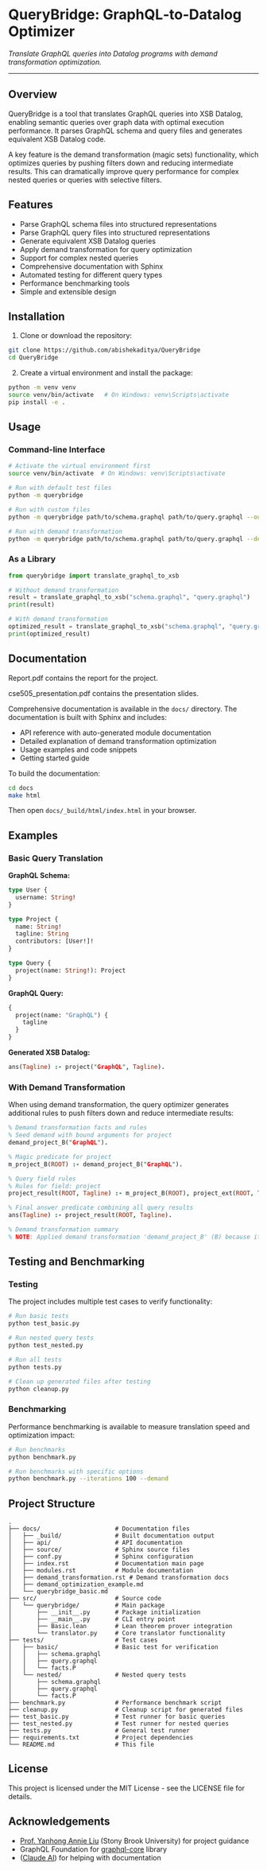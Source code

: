 # QueryBridge: GraphQL‑to‑Datalog Optimizer

*Translate GraphQL queries into Datalog programs with demand transformation optimization.*

---

## Overview

QueryBridge is a tool that translates GraphQL queries into XSB Datalog, enabling semantic queries over graph data with optimal execution performance. It parses GraphQL schema and query files and generates equivalent XSB Datalog code.

A key feature is the demand transformation (magic sets) functionality, which optimizes queries by pushing filters down and reducing intermediate results. This can dramatically improve query performance for complex nested queries or queries with selective filters.

## Features

* Parse GraphQL schema files into structured representations
* Parse GraphQL query files into structured representations
* Generate equivalent XSB Datalog queries
* Apply demand transformation for query optimization
* Support for complex nested queries
* Comprehensive documentation with Sphinx
* Automated testing for different query types
* Performance benchmarking tools
* Simple and extensible design

## Installation

1. Clone or download the repository:
```bash
git clone https://github.com/abishekaditya/QueryBridge
cd QueryBridge
```

2. Create a virtual environment and install the package:
```bash
python -m venv venv
source venv/bin/activate   # On Windows: venv\Scripts\activate
pip install -e .
```

## Usage

### Command-line Interface

```bash
# Activate the virtual environment first
source venv/bin/activate  # On Windows: venv\Scripts\activate

# Run with default test files
python -m querybridge

# Run with custom files
python -m querybridge path/to/schema.graphql path/to/query.graphql --output path/to/output.xsb

# Run with demand transformation
python -m querybridge path/to/schema.graphql path/to/query.graphql --demand
```

### As a Library

```python
from querybridge import translate_graphql_to_xsb

# Without demand transformation
result = translate_graphql_to_xsb("schema.graphql", "query.graphql")
print(result)

# With demand transformation
optimized_result = translate_graphql_to_xsb("schema.graphql", "query.graphql", apply_demand=True)
print(optimized_result)
```

## Documentation

Report.pdf contains the report for the project.

cse505_presentation.pdf contains the presentation slides.

Comprehensive documentation is available in the `docs/` directory. The documentation is built with Sphinx and includes:

- API reference with auto-generated module documentation
- Detailed explanation of demand transformation optimization
- Usage examples and code snippets
- Getting started guide

To build the documentation:

```bash
cd docs
make html
```

Then open `docs/_build/html/index.html` in your browser.

## Examples

### Basic Query Translation

**GraphQL Schema:**
```graphql
type User {
  username: String!
}

type Project {
  name: String!
  tagline: String
  contributors: [User!]!
}

type Query {
  project(name: String!): Project
}
```

**GraphQL Query:**
```graphql
{
  project(name: "GraphQL") {
    tagline
  }
}
```

**Generated XSB Datalog:**
```prolog
ans(Tagline) :- project("GraphQL", Tagline).
```

### With Demand Transformation

When using demand transformation, the query optimizer generates additional rules to push filters down and reduce intermediate results:

```prolog
% Demand transformation facts and rules
% Seed demand with bound arguments for project
demand_project_B("GraphQL").

% Magic predicate for project
m_project_B(ROOT) :- demand_project_B("GraphQL").

% Query field rules
% Rules for field: project
project_result(ROOT, Tagline) :- m_project_B(ROOT), project_ext(ROOT, Tagline).

% Final answer predicate combining all query results
ans(Tagline) :- project_result(ROOT, Tagline).

% Demand transformation summary
% NOTE: Applied demand transformation 'demand_project_B' (B) because it has 1 bound argument(s)
```

## Testing and Benchmarking

### Testing

The project includes multiple test cases to verify functionality:

```bash
# Run basic tests
python test_basic.py

# Run nested query tests
python test_nested.py

# Run all tests
python tests.py

# Clean up generated files after testing
python cleanup.py
```

### Benchmarking

Performance benchmarking is available to measure translation speed and optimization impact:

```bash
# Run benchmarks
python benchmark.py

# Run benchmarks with specific options
python benchmark.py --iterations 100 --demand
```

## Project Structure

```
.
├── docs/                     # Documentation files
│   ├── _build/               # Built documentation output
│   ├── api/                  # API documentation
│   ├── source/               # Sphinx source files
│   ├── conf.py               # Sphinx configuration
│   ├── index.rst             # Documentation main page
│   ├── modules.rst           # Module documentation
│   ├── demand_transformation.rst # Demand transformation docs
│   ├── demand_optimization_example.md
│   └── querybridge_basic.md
├── src/                      # Source code
│   └── querybridge/          # Main package
│       ├── __init__.py       # Package initialization
│       ├── __main__.py       # CLI entry point
│       ├── Basic.lean        # Lean theorem prover integration
│       └── translator.py     # Core translator functionality
├── tests/                    # Test cases
│   ├── basic/                # Basic test for verification
│   │   ├── schema.graphql
│   │   ├── query.graphql
│   │   └── facts.P
│   └── nested/               # Nested query tests
│       ├── schema.graphql
│       ├── query.graphql
│       └── facts.P
├── benchmark.py              # Performance benchmark script
├── cleanup.py                # Cleanup script for generated files
├── test_basic.py             # Test runner for basic queries
├── test_nested.py            # Test runner for nested queries
├── tests.py                  # General test runner
├── requirements.txt          # Project dependencies
└── README.md                 # This file
```

## License

This project is licensed under the MIT License - see the LICENSE file for details.

## Acknowledgements

- [Prof. Yanhong Annie Liu](https://www3.cs.stonybrook.edu/~liu/) (Stony Brook University) for project guidance
- GraphQL Foundation for [graphql-core](https://github.com/graphql-python/graphql-core) library
- ([Claude AI](https://www.anthropic.com/claude)) for helping with documentation